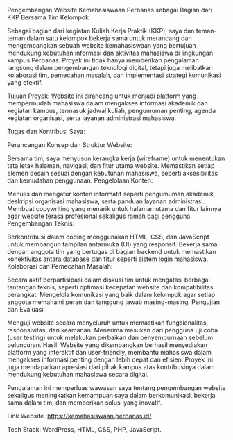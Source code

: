 
Pengembangan Website Kemahasiswaan Perbanas sebagai Bagian dari KKP Bersama Tim Kelompok

Sebagai bagian dari kegiatan Kuliah Kerja Praktik (KKP), saya dan teman-teman dalam satu kelompok bekerja sama untuk merancang dan mengembangkan sebuah website kemahasiswaan yang bertujuan mendukung kebutuhan informasi dan aktivitas mahasiswa di lingkungan kampus Perbanas. Proyek ini tidak hanya memberikan pengalaman langsung dalam pengembangan teknologi digital, tetapi juga melibatkan kolaborasi tim, pemecahan masalah, dan implementasi strategi komunikasi yang efektif.

Tujuan Proyek:
Website ini dirancang untuk menjadi platform yang mempermudah mahasiswa dalam mengakses informasi akademik dan kegiatan kampus, termasuk jadwal kuliah, pengumuman penting, agenda kegiatan organisasi, serta layanan administrasi mahasiswa.

Tugas dan Kontribusi Saya:

Perancangan Konsep dan Struktur Website:

Bersama tim, saya menyusun kerangka kerja (wireframe) untuk menentukan tata letak halaman, navigasi, dan fitur utama website.
Memastikan setiap elemen desain sesuai dengan kebutuhan mahasiswa, seperti aksesibilitas dan kemudahan penggunaan.
Pengelolaan Konten:

Menulis dan mengatur konten informatif seperti pengumuman akademik, deskripsi organisasi mahasiswa, serta panduan layanan administrasi.
Membuat copywriting yang menarik untuk halaman utama dan fitur lainnya agar website terasa profesional sekaligus ramah bagi pengguna.
Pengembangan Teknis:

Berkontribusi dalam coding menggunakan HTML, CSS, dan JavaScript untuk membangun tampilan antarmuka (UI) yang responsif.
Bekerja sama dengan anggota tim yang bertugas di bagian backend untuk memastikan konektivitas antara database dan fitur seperti sistem login mahasiswa.
Kolaborasi dan Pemecahan Masalah:

Secara aktif berpartisipasi dalam diskusi tim untuk mengatasi berbagai tantangan teknis, seperti optimasi kecepatan website dan kompatibilitas perangkat.
Mengelola komunikasi yang baik dalam kelompok agar setiap anggota memahami peran dan tanggung jawab masing-masing.
Pengujian dan Evaluasi:

Menguji website secara menyeluruh untuk memastikan fungsionalitas, responsivitas, dan keamanan.
Menerima masukan dari pengguna uji coba (user testing) untuk melakukan perbaikan dan penyempurnaan sebelum peluncuran.
Hasil:
Website yang dikembangkan berhasil menyediakan platform yang interaktif dan user-friendly, membantu mahasiswa dalam mengakses informasi penting dengan lebih cepat dan efisien. Proyek ini juga mendapatkan apresiasi dari pihak kampus atas kontribusinya dalam mendukung kebutuhan mahasiswa secara digital.

Pengalaman ini memperluas wawasan saya tentang pengembangan website sekaligus meningkatkan kemampuan saya dalam berkomunikasi, bekerja sama dalam tim, dan memberikan solusi yang inovatif.

Link Website :https://kemahasiswaan.perbanas.id/


Tech Stack: WordPress, HTML, CSS, PHP, JavaScript.
